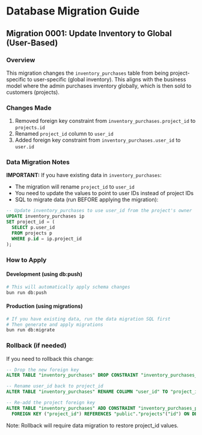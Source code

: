 # Database Migration Guide

## Migration 0001: Update Inventory to Global (User-Based)

### Overview
This migration changes the `inventory_purchases` table from being project-specific to user-specific (global inventory). This aligns with the business model where the admin purchases inventory globally, which is then sold to customers (projects).

### Changes Made
1. Removed foreign key constraint from `inventory_purchases.project_id` to `projects.id`
2. Renamed `project_id` column to `user_id`
3. Added foreign key constraint from `inventory_purchases.user_id` to `user.id`

### Data Migration Notes
**IMPORTANT:** If you have existing data in `inventory_purchases`:
- The migration will rename `project_id` to `user_id`
- You need to update the values to point to user IDs instead of project IDs
- SQL to migrate data (run BEFORE applying the migration):

```sql
-- Update inventory_purchases to use user_id from the project's owner
UPDATE inventory_purchases ip
SET project_id = (
  SELECT p.user_id 
  FROM projects p 
  WHERE p.id = ip.project_id
);
```

### How to Apply

#### Development (using db:push)
```bash
# This will automatically apply schema changes
bun run db:push
```

#### Production (using migrations)
```bash
# If you have existing data, run the data migration SQL first
# Then generate and apply migrations
bun run db:migrate
```

### Rollback (if needed)
If you need to rollback this change:

```sql
-- Drop the new foreign key
ALTER TABLE "inventory_purchases" DROP CONSTRAINT "inventory_purchases_user_id_user_id_fk";

-- Rename user_id back to project_id
ALTER TABLE "inventory_purchases" RENAME COLUMN "user_id" TO "project_id";

-- Re-add the project foreign key
ALTER TABLE "inventory_purchases" ADD CONSTRAINT "inventory_purchases_project_id_projects_id_fk" 
  FOREIGN KEY ("project_id") REFERENCES "public"."projects"("id") ON DELETE cascade ON UPDATE no action;
```

Note: Rollback will require data migration to restore project_id values.

